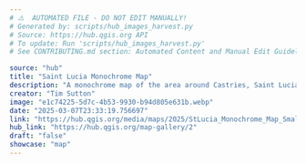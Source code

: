 ```yaml
---
# ⚠️  AUTOMATED FILE - DO NOT EDIT MANUALLY!
# Generated by: scripts/hub_images_harvest.py
# Source: https://hub.qgis.org API
# To update: Run 'scripts/hub_images_harvest.py'
# See CONTRIBUTING.md section: Automated Content and Manual Edit Guidelines

source: "hub"
title: "Saint Lucia Monochrome Map"
description: "A monochrome map of the area around Castries, Saint Lucia. The map was made in QGIS and includes data from diverse sources including OpenStreetmap and contributors, the Government of Saint Lucia and data generated for the purposes of creating the map."
creator: "Tim Sutton"
image: "e1c74225-5d7c-4b53-9930-b94d805e631b.webp"
date: "2025-03-07T23:33:19.756697"
link: "https://hub.qgis.org/media/maps/2025/StLucia_Monochrome_Map_Small.png"
hub_link: "https://hub.qgis.org/map-gallery/2"
draft: "false"
showcase: "map"
---
```

